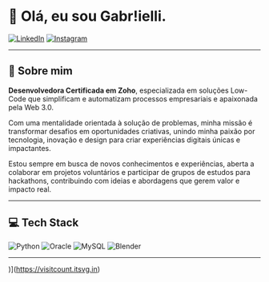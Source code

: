 # 👋 Olá, eu sou Gabr!ielli.

[![LinkedIn](https://img.shields.io/badge/LinkedIn-%230077B5.svg?logo=linkedin&logoColor=white)](https://linkedin.com/in/gabriellicristinabio) [![Instagram](https://img.shields.io/badge/Instagram-%23E4405F.svg?logo=Instagram&logoColor=white)](https://instagram.com/nebulosaedit)

---

## 🚀 Sobre mim
**Desenvolvedora Certificada em Zoho**, especializada em soluções Low-Code que simplificam e automatizam processos empresariais e apaixonada pela Web 3.0.

Com uma mentalidade orientada à solução de problemas, minha missão é transformar desafios em oportunidades criativas, unindo minha paixão por tecnologia, inovação e design para criar experiências digitais únicas e impactantes.

Estou sempre em busca de novos conhecimentos e experiências, aberta a colaborar em projetos voluntários e participar de grupos de estudos para hackathons, contribuindo com ideias e abordagens que gerem valor e impacto real.

---

## 💻 Tech Stack
![Python](https://img.shields.io/badge/python-3670A0?style=for-the-badge&logo=python&logoColor=ffdd54) 
![Oracle](https://img.shields.io/badge/Oracle-F80000?style=for-the-badge&logo=oracle&logoColor=white) 
![MySQL](https://img.shields.io/badge/mysql-%2300f.svg?style=for-the-badge&logo=mysql&logoColor=white) 
![Blender](https://img.shields.io/badge/blender-%23F5792A.svg?style=for-the-badge&logo=blender&logoColor=white) 

---
)](https://visitcount.itsvg.in)
